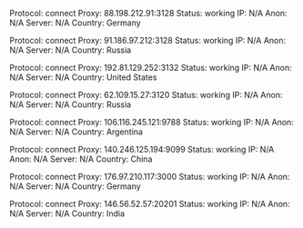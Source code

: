 Protocol: connect
Proxy: 88.198.212.91:3128
Status: working
IP: N/A
Anon: N/A
Server: N/A
Country: Germany

Protocol: connect
Proxy: 91.186.97.212:3128
Status: working
IP: N/A
Anon: N/A
Server: N/A
Country: Russia

Protocol: connect
Proxy: 192.81.129.252:3132
Status: working
IP: N/A
Anon: N/A
Server: N/A
Country: United States

Protocol: connect
Proxy: 62.109.15.27:3120
Status: working
IP: N/A
Anon: N/A
Server: N/A
Country: Russia

Protocol: connect
Proxy: 106.116.245.121:9788
Status: working
IP: N/A
Anon: N/A
Server: N/A
Country: Argentina

Protocol: connect
Proxy: 140.246.125.194:9099
Status: working
IP: N/A
Anon: N/A
Server: N/A
Country: China

Protocol: connect
Proxy: 176.97.210.117:3000
Status: working
IP: N/A
Anon: N/A
Server: N/A
Country: Germany

Protocol: connect
Proxy: 146.56.52.57:20201
Status: working
IP: N/A
Anon: N/A
Server: N/A
Country: India

